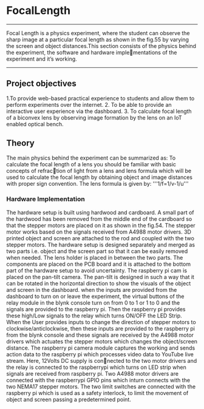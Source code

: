 # FocalLength
***
Focal Length is a physics experiment, where the student can observe the sharp image at a
particular focal length as shown in the fig.55 by varying the screen and object distances.This
section consists of the physics behind the experiment, the software and hardware implementations of the experiment and it’s working.
***

## Project objectives

1.To provide web-based practical experience to students and allow them to perform
experiments over the internet.
2. To be able to provide an interactive user experience via the dashboard.
3. To calculate focal length of a biconvex lens by observing image formation by the
lens on an IoT enabled optical bench.

## Theory

The main physics behind the experiment can be summarized as:
To calculate the focal length of a lens you should be familiar with basic concepts of refraction of light from a lens and lens formula which will be used to calculate the focal length
by obtaining object and image distances with proper sign convention. The lens formula is
given by:
'''1/f=1/v-1/u'''

### Hardware Implementation
The hardware setup is built using hardwood and cardboard. A small part of the hardwood
has been removed from the middle end of the cardboard so that the stepper motors are
placed on it as shown in the fig.54. The stepper motor works based on the signals received
from A4988 motor drivers. 3D printed object and screen are attached to the rod and coupled
with the two stepper motors. The hardware setup is designed separately and merged as two
parts i.e. object and the screen part so that it can be easily removed when needed. The
lens holder is placed in between the two parts. The components are placed on the PCB
board and it is attached to the bottom part of the hardware setup to avoid uncertainty. The
raspberry pi cam is placed on the pan-tilt camera. The pan-tilt is designed in such a way
that it can be rotated in the horizontal direction to show the visuals of the object and screen
in the dashboard.
when the inputs are provided from the dashboard to turn on or leave the
experiment, the virtual buttons of the relay module in the blynk console turn on from 0 to
1 or 1 to 0 and the signals are provided to the raspberry pi. Then the raspberry pi provides
these high/Low signals to the relay which turns ON/OFF the LED Strip. When the User
provides inputs to change the direction of stepper motors to clockwise/anticlockwise, then
these inputs are provided to the raspberry pi from the blynk console and these signals are
received by the A4988 motor drivers which actuates the stepper motors which changes the
object/screen distance. The raspberry pi camera module captures the working and sends
action data to the raspberry pi which processes video data to YouTube live stream. Here, 12Volts DC supply is connected to the two motor drivers and the relay is connected to the raspberrypi which turns
on LED strip when signals are received from raspberry pi. Two A4988 motor drivers are
connected with the raspberrypi GPIO pins which inturn connects with the two NEMA17
stepper motors. The two limit switches are connected with the raspberry pi which is used
as a safety interlock, to limit the movement of object and screen passing a predetermined
point.
